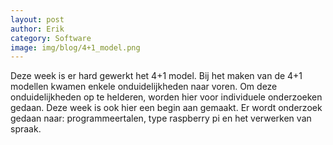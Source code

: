 ```yaml
---
layout: post 
author: Erik 
category: Software 
image: img/blog/4+1_model.png
---
```

Deze week is er hard gewerkt het 4+1 model. Bij het maken van de 4+1 modellen kwamen enkele onduidelijkheden naar voren.
Om deze onduidelijkheden op te helderen, worden hier voor individuele onderzoeken gedaan. Deze week is ook hier een
begin aan gemaakt. Er wordt onderzoek gedaan naar: programmeertalen, type raspberry pi en het verwerken van spraak. 

